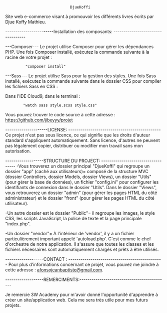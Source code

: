                                  DjueKoffi

Site web e-commerce visant à promouvoir les différents livres écrits par Djue Koffy Mathieu.

------------------------Installation des composants: ----------------------------------

---Composer---
Le projet utilise Composer pour gérer les dépendances PHP. Une fois Composer installé, 
exécutez la commande 
suivante à la racine de votre projet :

             "composer install"
             
---Sass---
Le projet utilise Sass pour la gestion des styles. Une fois Sass installé, exécutez la 
commande suivante dans le dossier CSS pour compiler les fichiers Sass en CSS :

 Dans l'IDE Cloud9, dans le terminal :
 
            "watch sass style.scss style.css"
                  
Vous pouvez trouver le code source à cette adresse : https://github.com/jibeyyy/projet

---------------------LICENSE: ----------------------------------------------
Ce projet n'est pas sous licence, ce qui signifie que les droits d'auteur standard s'appliquent automatiquement. Sans licence, d'autres ne peuvent pas légalement copier, distribuer ou modifier mon travail sans mon autorisation.


-------------------STRUCTURE DU PROJECT: -----------------------------------
-Vous trouverez un dossier principal "DjueKoffi" qui regroupe un dossier "app"
(caché aux utilisateurs)= composé de la structure MVC (dossier Controllers, dossier Models, 
dossier Views), un dossier "Utils" (pour gérer la base de données), un fichier "config.ini" 
pour configurer les identifiants de connexion dans le dossier "Utils". Dans le dossier "Views", 
vous retrouverez un dossier "admin" (pour gérer les pages HTML du côté administrateur)
et le dossier "front"
(pour gérer les pages HTML du côté utilisateur).

-Un autre dossier est le dossier "Public"= il regroupe les images, le style CSS, les scripts JavaScript, la police de texte et la page 
principale "index.php".

-Un dossier "vendor"= À l'intérieur de 'vendor', il y a un fichier particulièrement important appelé 'autoload.php'.
C'est comme le chef d'orchestre de notre application. Il s'assure que toutes les classes et
les fichiers nécessaires sont automatiquement chargés et prêts à être utilisés.

-------------------CONTACT : -----------------------------------------------
Pour plus d'informations concernant ce projet, vous pouvez me joindre à cette adresse :
afonsojeanbaptiste@gmail.com.

-------------------REMERCIMENTS:--------------------------------------------

Je remercie 3W Academy pour m'avoir donné l'opportunité d'apprendre à créer un site/application web. Cela me sera très utile pour mes futurs projets.